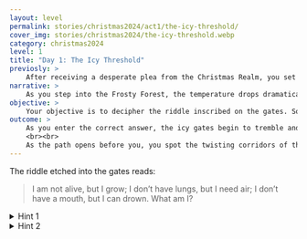 ```yaml
---
layout: level
permalink: stories/christmas2024/act1/the-icy-threshold/
cover_img: stories/christmas2024/the-icy-threshold.webp
category: christmas2024
level: 1
title: "Day 1: The Icy Threshold"
previosly: >
    After receiving a desperate plea from the Christmas Realm, you set out on a quest to restore the fading Christmas Spirit. The first step in your journey leads you to the edge of the Frosty Forest, a once-beautiful place now engulfed in a bone-chilling cold.
narrative: >
    As you step into the Frosty Forest, the temperature drops dramatically. The trees, once green and full of life, are now coated in thick layers of frost. A dense fog rolls in, obscuring your path, and the only sound is the crunch of snow beneath your feet. You decide to approach the towering gates of the Guardian’s keep. Carved into the gate is an ancient riddle, the key to unlocking the entrance and beginning your quest.
objective: >
    Your objective is to decipher the riddle inscribed on the gates. Solving it will open the way forward, allowing you to enter the keep and continue your journey to reclaim the Ember of Warmth.
outcome: >
    As you enter the correct answer, the icy gates begin to tremble and groan, slowly revealing the path beyond. The fog begins to clear, and you step forward, ready to face whatever challenges lie ahead.
    <br><br>
    As the path opens before you, you spot the twisting corridors of the Frozen Labyrinth. When you get there, you will have to navigate this ever-changing maze to draw closer to the Ember of Warmth and its imprisoned Guardian.
---
```


The riddle etched into the gates reads:

> I am not alive, but I grow; I don’t have lungs, but I need air; I don’t have a mouth, but I can drown. What am I?


<details>
 <summary>Hint 1</summary>
 "I thrive on fuel but vanish in water."
</details>

<details>
 <summary>Hint 2</summary>
 "I'm used to warm homes and light the way in darkness."
</details>
